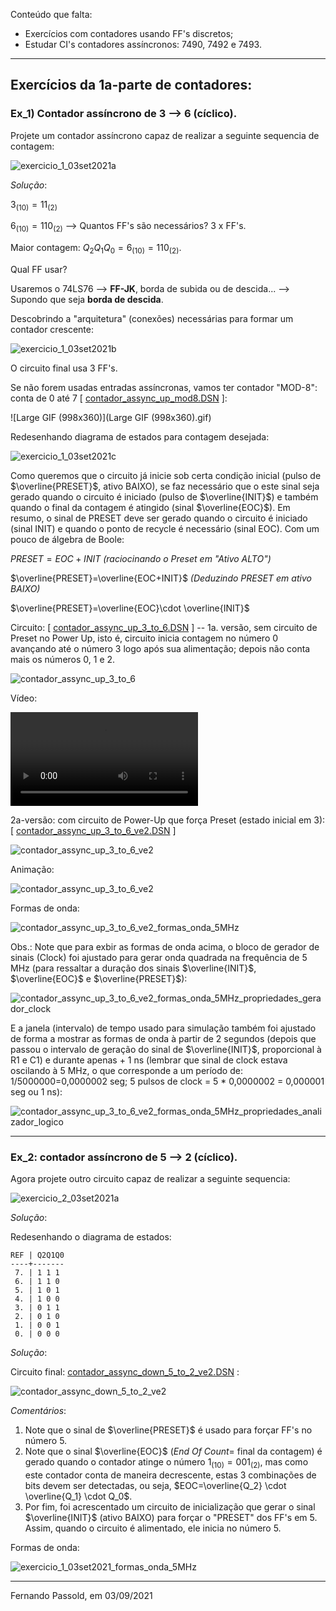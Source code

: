 Conteúdo que falta:

- Exercícios com contadores usando FF's discretos;
- Estudar CI's contadores assíncronos: 7490, 7492 e 7493.

---

## Exercícios da 1a-parte de contadores:

### Ex_1) Contador assíncrono de 3 --> 6 (cíclico).

Projete um contador assíncrono capaz de realizar a seguinte sequencia de contagem:

![exercicio_1_03set2021a](exercicio_1_03set2021a.png)

*Solução*:

$3_{(10)}=11_{(2)}$

$6_{(10)}=110_{(2)}$ --> Quantos FF's são necessários? 3 x FF's.

Maior contagem: $Q_2 Q_1 Q_0 = 6_{(10)}=110_{(2)}$.

Qual FF usar?

Usaremos o 74LS76 --> **FF-JK**, borda de subida ou de descida... --> Supondo que seja **borda de descida**.

Descobrindo a "arquitetura" (conexões) necessárias para formar um contador crescente:

![exercicio_1_03set2021b](exercicio_1_03set2021b.png)

O circuito final usa 3 FF's.

Se não forem usadas entradas assíncronas, vamos ter contador "MOD-8": conta de 0 até 7 [ [contador_assync_up_mod8.DSN](contador_assync_up_mod8.DSN) ]:

![Large GIF (998x360)](Large GIF (998x360).gif)

Redesenhando diagrama de estados para contagem desejada:



![exercicio_1_03set2021c](exercicio_1_03set2021c.png)



Como queremos que o circuito já inicie sob certa condição inicial (pulso de $\overline{PRESET}$, ativo BAIXO), se faz necessário que o este sinal seja gerado quando o circuito é iniciado (pulso de $\overline{INIT}$) e também quando o final da contagem é atingido (sinal $\overline{EOC}$). Em resumo, o sinal de PRESET deve ser gerado quando o circuito é iniciado (sinal INIT) e quando o ponto de recycle é necessário (sinal EOC). Com um pouco de álgebra de Boole:

$PRESET=EOC+INIT$  *(raciocinando o Preset em "Ativo ALTO")*

$\overline{PRESET}=\overline{EOC+INIT}$  *(Deduzindo PRESET em ativo BAIXO)*

$\overline{PRESET}=\overline{EOC}\cdot \overline{INIT}$

Circuito: [ [contador_assync_up_3_to_6.DSN](contador_assync_up_3_to_6.DSN) ] -- 1a. versão, sem circuito de Preset no Power Up, isto é, circuito inicia contagem no número 0 avançando até o número 3 logo após sua alimentação; depois não conta mais os números 0, 1 e 2.

![contador_assync_up_3_to_6](contador_assync_up_3_to_6.png)

Vídeo:

<video src="contador_assync_up_3_to_6.mp4"></video>



2a-versão: com circuito de Power-Up que força Preset (estado inicial em 3): [ [contador_assync_up_3_to_6_ve2.DSN](contador_assync_up_3_to_6_ve2.DSN) ]

![contador_assync_up_3_to_6_ve2](contador_assync_up_3_to_6_ve2.png)

Animação:

![contador_assync_up_3_to_6_ve2](contador_assync_up_3_to_6_ve2.gif)

Formas de onda:

![contador_assync_up_3_to_6_ve2_formas_onda_5MHz](contador_assync_up_3_to_6_ve2_formas_onda_5MHz.png)

Obs.: Note que para exbir as formas de onda acima, o bloco de gerador de sinais (Clock) foi ajustado para gerar onda quadrada na frequência de 5 MHz (para ressaltar a duração dos sinais $\overline{INIT}$, $\overline{EOC}$ e $\overline{PRESET}$):

![contador_assync_up_3_to_6_ve2_formas_onda_5MHz_propriedades_gerador_clock](contador_assync_up_3_to_6_ve2_formas_onda_5MHz_propriedades_gerador_clock.PNG)

E a janela (intervalo) de tempo usado para simulação também foi ajustado de forma a mostrar as formas de onda à partir de 2 segundos (depois que passou o intervalo de geração do sinal de $\overline{INIT}$, proporcional à R1 e C1) e durante apenas + 1 ns (lembrar que sinal de clock estava oscilando à 5 MHz, o que corresponde a um período de: 1/5000000=0,0000002 seg; 5 pulsos de clock = 5 * 0,0000002 = 0,000001 seg ou 1 ns):

![contador_assync_up_3_to_6_ve2_formas_onda_5MHz_propriedades_analizador_logico](contador_assync_up_3_to_6_ve2_formas_onda_5MHz_propriedades_analizador_logico.PNG)



---

### Ex_2: contador assíncrono de 5 --> 2 (cíclico).

Agora projete outro circuito capaz de realizar a seguinte sequencia:

![exercicio_2_03set2021a](exercicio_2_03set2021a.png)

*Solução*:

Redesenhando o diagrama de estados:

```
REF | Q2Q1Q0
----+-------
 7. | 1 1 1
 6. | 1 1 0
 5. | 1 0 1
 4. | 1 0 0
 3. | 0 1 1
 2. | 0 1 0
 1. | 0 0 1
 0. | 0 0 0
```

*Solução*:

Circuito final:  [contador_assync_down_5_to_2_ve2.DSN](contador_assync_down_5_to_2_ve2.DSN) :

![contador_assync_down_5_to_2_ve2](contador_assync_down_5_to_2_ve2.png)

*Comentários*: 

1. Note que o sinal de $\overline{PRESET}$ é usado para forçar FF's no número 5. 
2. Note que o sinal $\overline{EOC}$ (*End Of Count*= final da contagem) é gerado quando o contador atinge o número $1_{(10)}=001_{(2)}$, mas como este contador conta de maneira decrescente, estas 3 combinações de bits devem ser detectadas, ou seja, $EOC=\overline{Q_2} \cdot \overline{Q_1} \cdot Q_0$.
3. Por fim, foi acrescentado um circuito de inicialização que gerar o sinal $\overline{INIT}$ (ativo BAIXO) para forçar o "PRESET" dos FF's em 5. Assim, quando o circuito é alimentado, ele inicia no número 5.

Formas de onda:

![exercicio_1_03set2021_formas_onda_5MHz](exercicio_1_03set2021_formas_onda_5MHz.png)



---

Fernando Passold, em 03/09/2021

